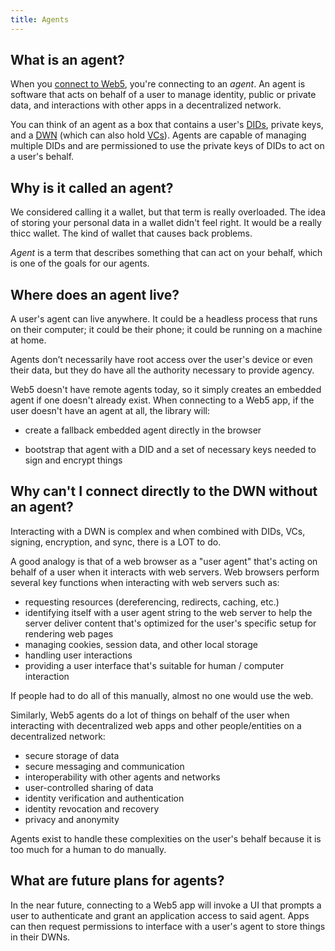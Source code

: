 ```yaml
---
title: Agents
---
```


## What is an agent?

When you [connect to Web5](https://tbd54566975.github.io/web5-js/classes/_web5_api.Web5.html#connect), you're connecting to an _agent_. An agent is software that acts on behalf of a user to manage identity, public or private data, and interactions with other apps in a decentralized network. 

You can think of an agent as a box that contains a user's [DIDs](/docs/web5/decentralized-identifiers/what-are-dids/), private keys, and a [DWN](/docs/web5/decentralized-web-nodes/what-are-dwns/) (which can also hold [VCs](/blog/what-is-web5#verifiable-credentials)). Agents are capable of managing multiple DIDs and are permissioned to use the private keys of DIDs to act on a user's behalf. 

## Why is it called an agent?

We considered calling it a wallet, but that term is really overloaded. The idea of storing your personal data in a wallet didn't feel right. It would be a really thicc wallet. The kind of wallet that causes back problems.

_Agent_ is a term that describes something that can act on your behalf, which is one of the goals for our agents. 


## Where does an agent live?

A user's agent can live anywhere. It could be a headless process that runs on their computer; it could be their phone; it could be running on a machine at home. 

Agents don’t necessarily have root access over the user's device or even their data, but they do have all the authority necessary to provide agency.

Web5 doesn't have remote agents today, so it simply creates an embedded agent if one doesn't already exist. When connecting to a Web5 app, if the user doesn't have an agent at all, the library will:

* create a fallback embedded agent directly in the browser

* bootstrap that agent with a DID and a set of necessary keys needed to sign and encrypt things



## Why can't I connect directly to the DWN without an agent?

Interacting with a DWN is complex and when combined with DIDs, VCs, signing, encryption, and sync, there is a LOT to do.

A good analogy is that of a web browser as a "user agent" that's acting on behalf of a user when it interacts with web servers. Web browsers perform several key functions when interacting with web servers such as:

- requesting resources (dereferencing, redirects, caching, etc.)
- identifying itself with a user agent string to the web server to help the server deliver content that's optimized for the user's specific setup for
rendering web pages
- managing cookies, session data, and other local storage
- handling user interactions
- providing a user interface that's suitable for human / computer interaction 

If people had to do all of this manually, almost no one would use the web.

Similarly, Web5 agents do a lot of things on behalf of the user when interacting with decentralized web apps and other people/entities on a decentralized network:

- secure storage of data
- secure messaging and communication
- interoperability with other agents and networks
- user-controlled sharing of data
- identity verification and authentication
- identity revocation and recovery
- privacy and anonymity

Agents exist to handle these complexities on the user's behalf because it is too much for a human to do manually.

## What are future plans for agents?

In the near future, connecting to a Web5 app will invoke a UI that prompts a user to authenticate and grant an application access to said agent. Apps  can then request permissions to interface with a user's agent to store things in their DWNs.